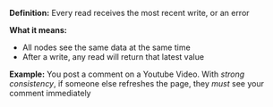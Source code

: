 **Definition:**
Every read receives the most recent write, or an error

**What it means:**
- All nodes see the same data at the same time
- After a write, any read will return that latest value

**Example:**
You post a comment on a Youtube Video. 
With *strong consistency*, if someone else refreshes the page, they *must* see your comment immediately